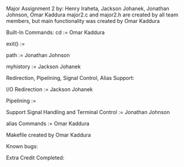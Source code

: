 Major Assignment 2 by: Henry Iraheta, Jackson Johanek, Jonathan Johnson, Omar Kaddura
major2.c and major2.h are created by all team members, but main functionality was created by Omar Kaddura

Built-In Commands:
cd          := Omar Kaddura

exit()      :=

path        := Jonathan Johnson

myhistory   := Jackson Johanek 


Redirection, Pipelining, Signal Control, Alias Support:

I/O Redirection := Jackson Johanek

Pipelining      :=

Support Signal Handling and Terminal Control := Jonathan Johnson

alias Commands  := Omar Kaddura


Makefile created by Omar Kaddura


Known bugs:


Extra Credit Completed:
